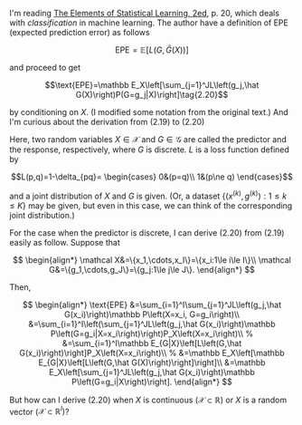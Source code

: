 I'm reading [The Elements of Statistical Learning, 2ed](https://hastie.su.domains/ElemStatLearn/), p. 20, which deals with *classification* in machine learning.
The author have a definition of EPE (expected prediction error) as follows

$$\text{EPE}=\mathbb E\left[L\left(G,\hat G(X)\right)\right]\tag{2.19}$$

and proceed to get

$$\text{EPE}=\mathbb E_X\left[\sum_{j=1}^JL\left(g_j,\hat G(X)\right)P(G=g_j|X)\right]\tag{2.20}$$

by conditioning on $X$.
(I modified some notation from the original text.)
And I'm curious about the derivation from (2.19) to (2.20)

Here, two random variables $X\in\mathcal X$ and $G\in\mathcal G$ are called the predictor and the response, respectively, where $G$ is discrete.
$L$ is a loss function defined by

$$L(p,q)=1-\delta_{pq}=
\begin{cases}
0&(p=q)\\
1&(p\ne q)
\end{cases}$$

and a joint distribution of $X$ and $G$ is given. (Or, a dataset $\{(x^{(k)},g^{(k)}):1\le k\le K\}$ may be given, but even in this case, we can think of the corresponding joint distribution.)

For the case when the predictor is discrete, I can derive (2.20) from (2.19) easily as follow.
Suppose that

$$
\begin{align*}
\mathcal X&=\{x_1,\cdots,x_I\}=\{x_i:1\le i\le I\}\\
\mathcal G&=\{g_1,\cdots,g_J\}=\{g_j:1\le j\le J\}.
\end{align*}
$$

Then,

$$
\begin{align*}
\text{EPE}
&=\sum_{i=1}^I\sum_{j=1}^JL\left(g_j,\hat G(x_i)\right)\mathbb P\left(X=x_i, G=g_i\right)\\
&=\sum_{i=1}^I\left(\sum_{j=1}^JL\left(g_j,\hat G(x_i)\right)\mathbb P\left(G=g_i|X=x_i\right)\right)P_X\left(X=x_i\right)\\
% &=\sum_{i=1}^I\mathbb E_{G|X}\left[L\left(G,\hat G(x_i)\right)\right]P_X\left(X=x_i\right)\\
% &=\mathbb E_X\left[\mathbb E_{G|X}\left[L\left(G,\hat G(X)\right)\right]\right]\\
&=\mathbb E_X\left[\sum_{j=1}^JL\left(g_j,\hat G(x_i)\right)\mathbb P\left(G=g_i|X\right)\right].
\end{align*}
$$

But how can I derive (2.20) when $X$ is continuous ($\mathcal X\subset\mathbb R$) or $X$ is a random vector ($\mathcal X\subset\mathbb R^l$)?